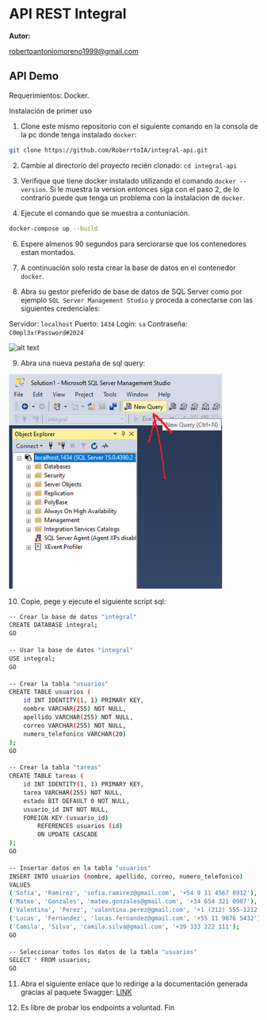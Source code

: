 # API REST Integral

**Autor:**

robertoantoniomoreno1999@gmail.com  

## API Demo

Requerimientos: Docker.

Instalación de primer uso

1. Clone este mismo repositorio con el siguiente comando en la consola de la pc donde tenga instalado `docker`:

```bash
git clone https://github.com/RoberrtoIA/integral-api.git
```

2. Cambie al directorio del proyecto recién clonado: `cd integral-api`

4. Verifique que tiene docker instalado utilizando el comando `docker --version`.
Si le muestra la version entonces siga con el paso 2, de lo contrario puede que tenga un problema con la instalacion de `docker`.

5. Ejecute el comando que se muestra a contuniación.

```bash
docker-compose up --build
```

6. Espere almenos 90 segundos para serciorarse que los contenedores estan montados.

7. A continuación solo resta crear la base de datos en el contenedor `docker`.

8. Abra su gestor preferido de base de datos de SQL Server como por ejemplo `SQL Server Management Studio` y proceda a conectarse con las siguientes credenciales:

Servidor: `localhost`
Puerto: `1434`
Login: `sa`
Contraseña: `C0mpl3x!Password#2024`

![alt text](https://github.com/RoberrtoIA/integral-api/blob/f/docker/tutorial-pngs/1mssql-conect.png)

9. Abra una nueva pestaña de sql query:

![alt text](https://github.com/RoberrtoIA/integral-api/blob/main/tutorial-pngs/2new-query.png)

10. Copie, pege y ejecute el siguiente script sql:

```bash
-- Crear la base de datos "integral"
CREATE DATABASE integral;
GO

-- Usar la base de datos "integral"
USE integral;
GO

-- Crear la tabla "usuarios"
CREATE TABLE usuarios (
    id INT IDENTITY(1, 1) PRIMARY KEY,
    nombre VARCHAR(255) NOT NULL, 
    apellido VARCHAR(255) NOT NULL, 
    correo VARCHAR(255) NOT NULL, 
    numero_telefonico VARCHAR(20)
);
GO

-- Crear la tabla "tareas"
CREATE TABLE tareas (
    id INT IDENTITY(1, 1) PRIMARY KEY,
    tarea VARCHAR(255) NOT NULL, 
    estado BIT DEFAULT 0 NOT NULL,
    usuario_id INT NOT NULL,
    FOREIGN KEY (usuario_id)
        REFERENCES usuarios (id)
        ON UPDATE CASCADE
);
GO

-- Insertar datos en la tabla "usuarios"
INSERT INTO usuarios (nombre, apellido, correo, numero_telefonico)
VALUES 
('Sofia', 'Ramirez', 'sofia.ramirez@gmail.com', '+54 9 11 4567 8912'),
('Mateo', 'Gonzales', 'mateo.gonzales@gmail.com', '+34 654 321 0987'),
('Valentina', 'Perez', 'valentina.perez@gmail.com', '+1 (212) 555-1212'),
('Lucas', 'Fernandez', 'lucas.fernandez@gmail.com', '+55 11 9876 5432'),
('Camila', 'Silva', 'camila.silva@gmail.com', '+39 333 222 111');
GO

-- Seleccionar todos los datos de la tabla "usuarios"
SELECT * FROM usuarios;
GO
```

11. Abra el siguiente enlace que lo redirige a la documentación generada gracias al paquete Swagger: [LINK](http://localhost:3001/api/v1/api-docs/)

12. Es libre de probar los endpoints a voluntad. Fin
